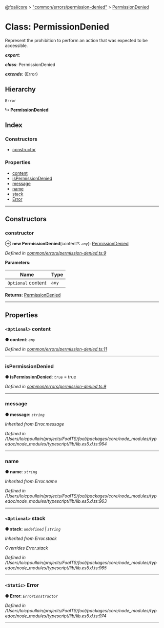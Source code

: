 [@foal/core](../README.md) > ["common/errors/permission-denied"](../modules/_common_errors_permission_denied_.md) > [PermissionDenied](../classes/_common_errors_permission_denied_.permissiondenied.md)

# Class: PermissionDenied

Represent the prohibition to perform an action that was expected to be accessible.

*__export__*: 

*__class__*: PermissionDenied

*__extends__*: {Error}

## Hierarchy

 `Error`

**↳ PermissionDenied**

## Index

### Constructors

* [constructor](_common_errors_permission_denied_.permissiondenied.md#constructor)

### Properties

* [content](_common_errors_permission_denied_.permissiondenied.md#content)
* [isPermissionDenied](_common_errors_permission_denied_.permissiondenied.md#ispermissiondenied)
* [message](_common_errors_permission_denied_.permissiondenied.md#message)
* [name](_common_errors_permission_denied_.permissiondenied.md#name)
* [stack](_common_errors_permission_denied_.permissiondenied.md#stack)
* [Error](_common_errors_permission_denied_.permissiondenied.md#error)

---

## Constructors

<a id="constructor"></a>

###  constructor

⊕ **new PermissionDenied**(content?: *`any`*): [PermissionDenied](_common_errors_permission_denied_.permissiondenied.md)

*Defined in [common/errors/permission-denied.ts:9](https://github.com/FoalTS/foal/blob/aac11366/packages/core/src/common/errors/permission-denied.ts#L9)*

**Parameters:**

| Name | Type |
| ------ | ------ |
| `Optional` content | `any` |

**Returns:** [PermissionDenied](_common_errors_permission_denied_.permissiondenied.md)

___

## Properties

<a id="content"></a>

### `<Optional>` content

**● content**: *`any`*

*Defined in [common/errors/permission-denied.ts:11](https://github.com/FoalTS/foal/blob/aac11366/packages/core/src/common/errors/permission-denied.ts#L11)*

___
<a id="ispermissiondenied"></a>

###  isPermissionDenied

**● isPermissionDenied**: *`true`* = true

*Defined in [common/errors/permission-denied.ts:9](https://github.com/FoalTS/foal/blob/aac11366/packages/core/src/common/errors/permission-denied.ts#L9)*

___
<a id="message"></a>

###  message

**● message**: *`string`*

*Inherited from Error.message*

*Defined in /Users/loicpoullain/projects/FoalTS/foal/packages/core/node_modules/typedoc/node_modules/typescript/lib/lib.es5.d.ts:964*

___
<a id="name"></a>

###  name

**● name**: *`string`*

*Inherited from Error.name*

*Defined in /Users/loicpoullain/projects/FoalTS/foal/packages/core/node_modules/typedoc/node_modules/typescript/lib/lib.es5.d.ts:963*

___
<a id="stack"></a>

### `<Optional>` stack

**● stack**: *`undefined` \| `string`*

*Inherited from Error.stack*

*Overrides Error.stack*

*Defined in /Users/loicpoullain/projects/FoalTS/foal/packages/core/node_modules/typedoc/node_modules/typescript/lib/lib.es5.d.ts:965*

___
<a id="error"></a>

### `<Static>` Error

**● Error**: *`ErrorConstructor`*

*Defined in /Users/loicpoullain/projects/FoalTS/foal/packages/core/node_modules/typedoc/node_modules/typescript/lib/lib.es5.d.ts:974*

___

